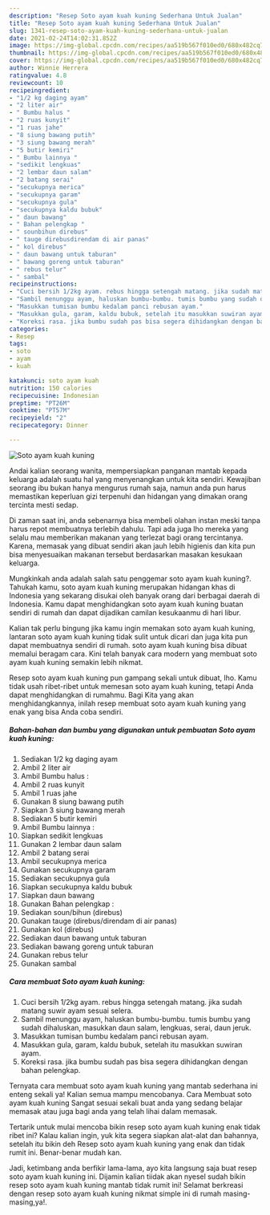 ```yaml
---
description: "Resep Soto ayam kuah kuning Sederhana Untuk Jualan"
title: "Resep Soto ayam kuah kuning Sederhana Untuk Jualan"
slug: 1341-resep-soto-ayam-kuah-kuning-sederhana-untuk-jualan
date: 2021-02-24T14:02:31.852Z
image: https://img-global.cpcdn.com/recipes/aa519b567f010ed0/680x482cq70/soto-ayam-kuah-kuning-foto-resep-utama.jpg
thumbnail: https://img-global.cpcdn.com/recipes/aa519b567f010ed0/680x482cq70/soto-ayam-kuah-kuning-foto-resep-utama.jpg
cover: https://img-global.cpcdn.com/recipes/aa519b567f010ed0/680x482cq70/soto-ayam-kuah-kuning-foto-resep-utama.jpg
author: Winnie Herrera
ratingvalue: 4.8
reviewcount: 10
recipeingredient:
- "1/2 kg daging ayam"
- "2 liter air"
- " Bumbu halus "
- "2 ruas kunyit"
- "1 ruas jahe"
- "8 siung bawang putih"
- "3 siung bawang merah"
- "5 butir kemiri"
- " Bumbu lainnya "
- "sedikit lengkuas"
- "2 lembar daun salam"
- "2 batang serai"
- "secukupnya merica"
- "secukupnya garam"
- "secukupnya gula"
- "secukupnya kaldu bubuk"
- " daun bawang"
- " Bahan pelengkap "
- " sounbihun direbus"
- " tauge direbusdirendam di air panas"
- " kol direbus"
- " daun bawang untuk taburan"
- " bawang goreng untuk taburan"
- " rebus telur"
- " sambal"
recipeinstructions:
- "Cuci bersih 1/2kg ayam. rebus hingga setengah matang. jika sudah matang suwir ayam sesuai selera."
- "Sambil menunggu ayam, haluskan bumbu-bumbu. tumis bumbu yang sudah dihaluskan, masukkan daun salam, lengkuas, serai, daun jeruk."
- "Masukkan tumisan bumbu kedalam panci rebusan ayam."
- "Masukkan gula, garam, kaldu bubuk, setelah itu masukkan suwiran ayam."
- "Koreksi rasa. jika bumbu sudah pas bisa segera dihidangkan dengan bahan pelengkap."
categories:
- Resep
tags:
- soto
- ayam
- kuah

katakunci: soto ayam kuah 
nutrition: 150 calories
recipecuisine: Indonesian
preptime: "PT26M"
cooktime: "PT57M"
recipeyield: "2"
recipecategory: Dinner

---
```



![Soto ayam kuah kuning](https://img-global.cpcdn.com/recipes/aa519b567f010ed0/680x482cq70/soto-ayam-kuah-kuning-foto-resep-utama.jpg)

Andai kalian seorang wanita, mempersiapkan panganan mantab kepada keluarga adalah suatu hal yang menyenangkan untuk kita sendiri. Kewajiban seorang ibu bukan hanya mengurus rumah saja, namun anda pun harus memastikan keperluan gizi terpenuhi dan hidangan yang dimakan orang tercinta mesti sedap.

Di zaman  saat ini, anda sebenarnya bisa membeli olahan instan meski tanpa harus repot membuatnya terlebih dahulu. Tapi ada juga lho mereka yang selalu mau memberikan makanan yang terlezat bagi orang tercintanya. Karena, memasak yang dibuat sendiri akan jauh lebih higienis dan kita pun bisa menyesuaikan makanan tersebut berdasarkan masakan kesukaan keluarga. 



Mungkinkah anda adalah salah satu penggemar soto ayam kuah kuning?. Tahukah kamu, soto ayam kuah kuning merupakan hidangan khas di Indonesia yang sekarang disukai oleh banyak orang dari berbagai daerah di Indonesia. Kamu dapat menghidangkan soto ayam kuah kuning buatan sendiri di rumah dan dapat dijadikan camilan kesukaanmu di hari libur.

Kalian tak perlu bingung jika kamu ingin memakan soto ayam kuah kuning, lantaran soto ayam kuah kuning tidak sulit untuk dicari dan juga kita pun dapat membuatnya sendiri di rumah. soto ayam kuah kuning bisa dibuat memalui beragam cara. Kini telah banyak cara modern yang membuat soto ayam kuah kuning semakin lebih nikmat.

Resep soto ayam kuah kuning pun gampang sekali untuk dibuat, lho. Kamu tidak usah ribet-ribet untuk memesan soto ayam kuah kuning, tetapi Anda dapat menghidangkan di rumahmu. Bagi Kita yang akan menghidangkannya, inilah resep membuat soto ayam kuah kuning yang enak yang bisa Anda coba sendiri.

<!--inarticleads1-->

##### Bahan-bahan dan bumbu yang digunakan untuk pembuatan Soto ayam kuah kuning:

1. Sediakan 1/2 kg daging ayam
1. Ambil 2 liter air
1. Ambil  Bumbu halus :
1. Ambil 2 ruas kunyit
1. Ambil 1 ruas jahe
1. Gunakan 8 siung bawang putih
1. Siapkan 3 siung bawang merah
1. Sediakan 5 butir kemiri
1. Ambil  Bumbu lainnya :
1. Siapkan sedikit lengkuas
1. Gunakan 2 lembar daun salam
1. Ambil 2 batang serai
1. Ambil secukupnya merica
1. Gunakan secukupnya garam
1. Sediakan secukupnya gula
1. Siapkan secukupnya kaldu bubuk
1. Siapkan  daun bawang
1. Gunakan  Bahan pelengkap :
1. Sediakan  soun/bihun (direbus)
1. Gunakan  tauge (direbus/direndam di air panas)
1. Gunakan  kol (direbus)
1. Sediakan  daun bawang untuk taburan
1. Sediakan  bawang goreng untuk taburan
1. Gunakan  rebus telur
1. Gunakan  sambal




<!--inarticleads2-->

##### Cara membuat Soto ayam kuah kuning:

1. Cuci bersih 1/2kg ayam. rebus hingga setengah matang. jika sudah matang suwir ayam sesuai selera.
1. Sambil menunggu ayam, haluskan bumbu-bumbu. tumis bumbu yang sudah dihaluskan, masukkan daun salam, lengkuas, serai, daun jeruk.
1. Masukkan tumisan bumbu kedalam panci rebusan ayam.
1. Masukkan gula, garam, kaldu bubuk, setelah itu masukkan suwiran ayam.
1. Koreksi rasa. jika bumbu sudah pas bisa segera dihidangkan dengan bahan pelengkap.




Ternyata cara membuat soto ayam kuah kuning yang mantab sederhana ini enteng sekali ya! Kalian semua mampu mencobanya. Cara Membuat soto ayam kuah kuning Sangat sesuai sekali buat anda yang sedang belajar memasak atau juga bagi anda yang telah lihai dalam memasak.

Tertarik untuk mulai mencoba bikin resep soto ayam kuah kuning enak tidak ribet ini? Kalau kalian ingin, yuk kita segera siapkan alat-alat dan bahannya, setelah itu bikin deh Resep soto ayam kuah kuning yang enak dan tidak rumit ini. Benar-benar mudah kan. 

Jadi, ketimbang anda berfikir lama-lama, ayo kita langsung saja buat resep soto ayam kuah kuning ini. Dijamin kalian tiidak akan nyesel sudah bikin resep soto ayam kuah kuning mantab tidak rumit ini! Selamat berkreasi dengan resep soto ayam kuah kuning nikmat simple ini di rumah masing-masing,ya!.

